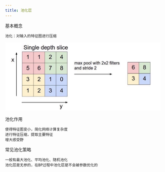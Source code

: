 ```yaml
---
title: 池化层
---
```


基本概念

    池化：对输入的特征图进行压缩
    
![](../img/池化.png)

池化作用
    
    使得特征图变小，简化网络计算复杂度
    进行特征压缩，提取主要特征
    增大感受野
    
常见池化策略

    一般有最大池化、平均池化、随机池化
    池化层是无参的，在BP过程中池化层是不会被参数优化的